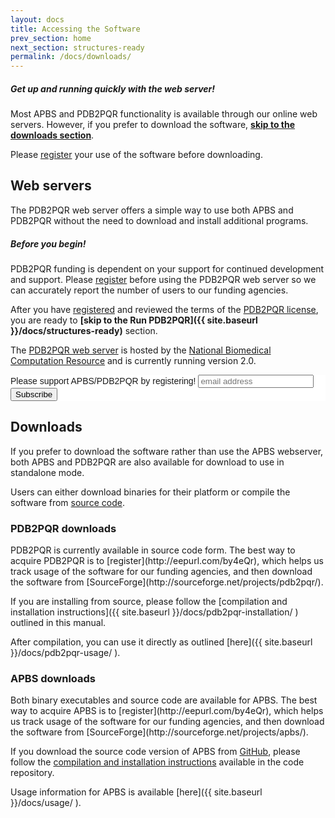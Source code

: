 ```yaml
---
layout: docs
title: Accessing the Software
prev_section: home
next_section: structures-ready
permalink: /docs/downloads/
---
```


<div class="note">
	<h5>Get up and running quickly with the web server!</h5>
	<p>Most APBS and PDB2PQR functionality is available through our online web servers. However, if you prefer to download the software, <a href="#downloads"><b>skip to the downloads section</b></a>.</p>
	<p>Please <a href="http://eepurl.com/by4eQr">register</a> your use of the software before downloading.</p>
</div>

<!---<div>
<a data-scroll data-options='{ "easing": "easeInQuad" }' href="#downloads">Quad</a>
</div>--->

## Web servers

The PDB2PQR web server offers a simple way to use both APBS and PDB2PQR without the need to download and install additional programs.

<div class="note warning">
	<h5>Before you begin!</h5>
	<p>PDB2PQR funding is dependent on your support for continued development and support. Please <a href="https://docs.google.com/forms/d/1CsftV09vLGIxeMHwevGy8SDVYKoihs8EWLNjsbjxIRw/viewform" target="_blank" >register</a> before using the PDB2PQR web server so we can accurately report the number of users to our funding agencies.</p>
</div>

After you have <a href="https://docs.google.com/forms/d/1CsftV09vLGIxeMHwevGy8SDVYKoihs8EWLNjsbjxIRw/viewform" target="_blank" >registered</a> and reviewed the terms of the [PDB2PQR license]({{site.baseurl}}/docs/pdb2pqr-license/), you are ready to **[skip to the Run PDB2PQR]({{ site.baseurl }}/docs/structures-ready)** section.

The <a href="http://nbcr-222.ucsd.edu/pdb2pqr">PDB2PQR web server</a> is hosted by the <a target="_blank" href="http://nbcr.ucsd.edu">National Biomedical Computation Resource</a> and is currently running version 2.0.
<!-- TODO: Add link to Version 1.8 release notes -->

<!-- Begin MailChimp Signup Form -->
<link href="//cdn-images.mailchimp.com/embedcode/slim-081711.css" rel="stylesheet" type="text/css">
<style type="text/css">
	#mc_embed_signup{background:#fff; clear:left; font:14px Helvetica,Arial,sans-serif; }
	/* Add your own MailChimp form style overrides in your site stylesheet or in this style block.
	   We recommend moving this block and the preceding CSS link to the HEAD of your HTML file. */
</style>
<div id="mc_embed_signup">
<form action="//poissonboltzmann.us11.list-manage.com/subscribe/post?u=a5808042b2b3ea90ee3603cd8&amp;id=28701e36f0" method="post" id="mc-embedded-subscribe-form" name="mc-embedded-subscribe-form" class="validate" target="_blank" novalidate>
    <div id="mc_embed_signup_scroll">
	<label for="mce-EMAIL">Please support APBS/PDB2PQR by registering!</label>
	<input type="email" value="" name="EMAIL" class="email" id="mce-EMAIL" placeholder="email address" required>
    <!-- real people should not fill this in and expect good things - do not remove this or risk form bot signups-->
    <div style="position: absolute; left: -5000px;"><input type="text" name="b_a5808042b2b3ea90ee3603cd8_28701e36f0" tabindex="-1" value=""></div>
    <div class="clear"><input type="submit" value="Subscribe" name="subscribe" id="mc-embedded-subscribe" class="button"></div>
    </div>
</form>
</div>

<!--End mc_embed_signup-->

<h2 id="downloads">Downloads</h2>

If you prefer to download the software rather than use the APBS webserver, both APBS and PDB2PQR are also available for download to use in standalone mode.
<!-- TODO:  Add links to source compilation instructions -->
Users can either download binaries for their platform or compile the software from [source code](https://github.com/Electrostatics/apbs-pdb2pqr).

### PDB2PQR downloads

<p id="pdb2pqr-downloads"></p>
PDB2PQR is currently available in source code form.
The best way to acquire PDB2PQR is to [register](http://eepurl.com/by4eQr), which helps us track usage of the software for our funding agencies, and then download the software from
[SourceForge](http://sourceforge.net/projects/pdb2pqr/).

If you are installing from source, please follow the [compilation and installation instructions]({{ site.baseurl }}/docs/pdb2pqr-installation/ ) outlined in this manual.

After compilation, you can use it directly as outlined [here]({{ site.baseurl }}/docs/pdb2pqr-usage/ ).

### APBS downloads

<p id="apbs-downloads"></p>
Both binary executables and source code are available for APBS.
The best way to acquire APBS is to [register](http://eepurl.com/by4eQr), which helps us track usage of the software for our funding agencies, and then download the software from [SourceForge](http://sourceforge.net/projects/apbs/).

If you download the source code version of APBS from
[GitHub](https://github.com/Electrostatics/apbs-pdb2pqr/tree/1.4.1-binary-release),
please follow the [compilation and installation instructions](https://github.com/Electrostatics/apbs-pdb2pqr/blob/1.4.1-binary-release/apbs/BUILD.md)
available in the code repository.

Usage information for APBS is available
[here]({{ site.baseurl }}/docs/usage/ ).
